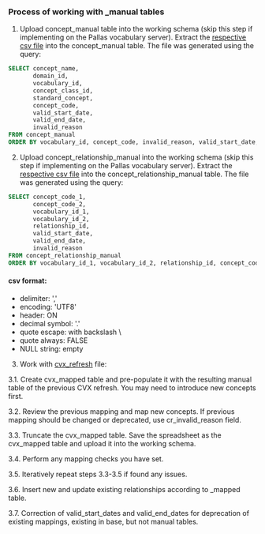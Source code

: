 ### Process of working with _manual tables
1. Upload concept_manual table into the working schema (skip this step if implementing on the Pallas vocabulary server).
Extract the [respective csv file](https://drive.google.com/file/d/1sXTGSjgP-DfZsx6SoQQET5ehksA1BH_W/view?usp=sharing) into the concept_manual table.
The file was generated using the query:
```sql
SELECT concept_name,
       domain_id,
       vocabulary_id,
       concept_class_id,
       standard_concept,
       concept_code,
       valid_start_date,
       valid_end_date,
       invalid_reason
FROM concept_manual
ORDER BY vocabulary_id, concept_code, invalid_reason, valid_start_date, valid_end_date, concept_name
```

2. Upload concept_relationship_manual into the working schema (skip this step if implementing on the Pallas vocabulary server).
Extract the [respective csv file](https://drive.google.com/file/d/12gAlrCw5YFkC_ycrw3eMyWC6R92Aj1Gy/view?usp=sharing) into the concept_relationship_manual table.
The file was generated using the query:
```sql
SELECT concept_code_1,
       concept_code_2,
       vocabulary_id_1,
       vocabulary_id_2,
       relationship_id,
       valid_start_date,
       valid_end_date,
       invalid_reason
FROM concept_relationship_manual
ORDER BY vocabulary_id_1, vocabulary_id_2, relationship_id, concept_code_1, concept_code_2, invalid_reason, valid_start_date, valid_end_date
```
#### csv format:
- delimiter: ','
- encoding: 'UTF8'
- header: ON
- decimal symbol: '.'
- quote escape: with backslash \
- quote always: FALSE
- NULL string: empty


3. Work with [cvx_refresh](https://github.com/OHDSI/Vocabulary-v5.0/blob/master/CVX/manual_work/cvx_refresh.sql) file:

3.1. Create cvx_mapped table and pre-populate it with the resulting manual table of the previous CVX refresh. You may need to introduce new concepts first.

3.2. Review the previous mapping and map new concepts. If previous mapping should be changed or deprecated, use cr_invalid_reason field.

3.3. Truncate the cvx_mapped table. Save the spreadsheet as the cvx_mapped table and upload it into the working schema.

3.4. Perform any mapping checks you have set.

3.5. Iteratively repeat steps 3.3-3.5 if found any issues.

3.6. Insert new and update existing relationships according to _mapped table.

3.7. Correction of valid_start_dates and valid_end_dates for deprecation of existing mappings, existing in base, but not manual tables.
